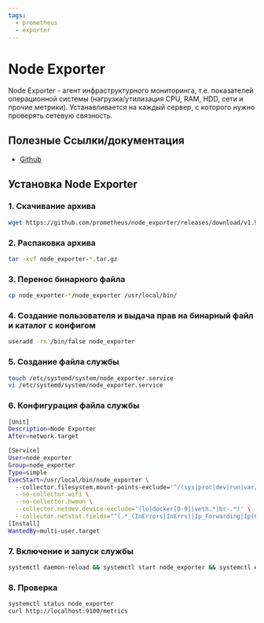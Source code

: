 ```yaml
---
tags:
  - prometheus
  - exporter
---
```



# Node Exporter
Node Exporter - агент инфраструктурного мониторинга, т.е. показателей операционной системы (нагрузка/утилизация CPU, RAM, HDD, сети и прочие метрики). Устанавливается на каждый сервер, с которого нужно проверять сетевую связность.

## Полезные Ссылки/документация
* [Github](https://github.com/prometheus/node_exporter)


## Установка Node Exporter

### 1. Скачивание архива
```bash
wget https://github.com/prometheus/node_exporter/releases/download/v1.9.1/node_exporter-1.9.1.linux-amd64.tar.gz
```

### 2. Распаковка архива
```bash
tar -xvf node_exporter-*.tar.gz
```

### 3. Перенос бинарного файла
```bash
cp node_exporter-*/node_exporter /usr/local/bin/
```

### 4. Создание пользователя и выдача прав на бинарный файл и каталог с конфигом
```bash
useradd -rs /bin/false node_exporter
```

### 5. Создание файла службы
```bash
touch /etc/systemd/system/node_exporter.service
vi /etc/systemd/system/node_exporter.service 
```

### 6. Конфигурация файла службы
```bash
[Unit]
Description=Node Exporter
After=network.target

[Service]
User=node_exporter
Group=node_exporter
Type=simple
ExecStart=/usr/local/bin/node_exporter \
  --collector.filesystem.mount-points-exclude='^/(sys|proc|dev|run|var/lib/docker/.+|var/lib/kubelet/.+)($|/)' \
  --no-collector.wifi \
  --no-collector.hwmon \
  --collector.netdev.device-exclude='(lo|docker[0-9]|veth.*|br-.*)' \
  --collector.netstat.fields="^(.*_(InErrors|InErrs)|Ip_Forwarding|Ip(6|Ext)_(InOctets|OutOctets)|Icmp6?_(InMsgs|OutMsgs)|TcpExt_(Listen.*|Syncookies.*|TCPSynRetrans|TCPTimeouts)|Tcp_(ActiveOpens|InSegs|OutSegs|OutRsts|PassiveOpens|RetransSegs|CurrEstab)|Udp6?_(InDatagrams|OutDatagrams|NoPorts|RcvbufErrors|SndbufErrors))$"
[Install]
WantedBy=multi-user.target
```

### 7. Включение и запуск службы
```bash
systemctl daemon-reload && systemctl start node_exporter && systemctl enable node_exporter
```

### 8. Проверка
```bash
systemctl status node_exporter
curl http://localhost:9100/metrics
```

